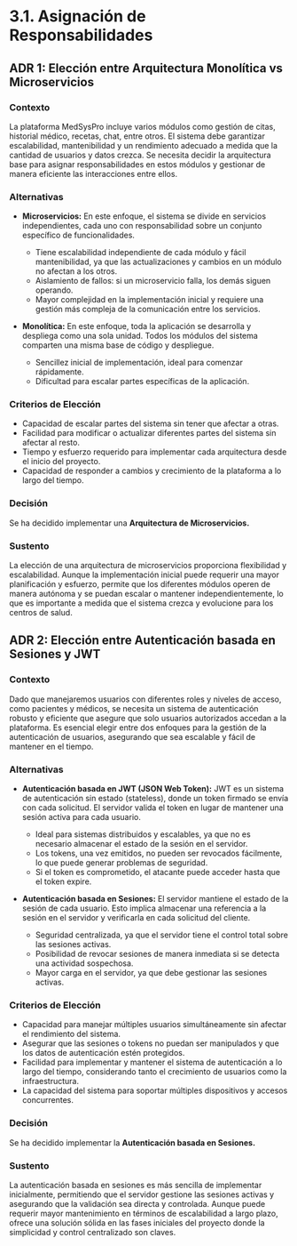 # 3.1. Asignación de Responsabilidades

## ADR 1: Elección entre Arquitectura Monolítica vs Microservicios

### Contexto

La plataforma MedSysPro incluye varios módulos como gestión de citas, historial médico, recetas, chat, entre otros. El sistema debe garantizar escalabilidad, mantenibilidad y un rendimiento adecuado a medida que la cantidad de usuarios y datos crezca. Se necesita decidir la arquitectura base para asignar responsabilidades en estos módulos y gestionar de manera eficiente las interacciones entre ellos.

### Alternativas

- **Microservicios:** En este enfoque, el sistema se divide en servicios independientes, cada uno con responsabilidad sobre un conjunto específico de funcionalidades.

  - Tiene escalabilidad independiente de cada módulo y fácil mantenibilidad, ya que las actualizaciones y cambios en un módulo no afectan a los otros.
  - Aislamiento de fallos: si un microservicio falla, los demás siguen operando.
  - Mayor complejidad en la implementación inicial y requiere una gestión más compleja de la comunicación entre los servicios.

- **Monolítica:** En este enfoque, toda la aplicación se desarrolla y despliega como una sola unidad. Todos los módulos del sistema comparten una misma base de código y despliegue.
  - Sencillez inicial de implementación, ideal para comenzar rápidamente.
  - Dificultad para escalar partes específicas de la aplicación.

### Criterios de Elección

- Capacidad de escalar partes del sistema sin tener que afectar a otras.
- Facilidad para modificar o actualizar diferentes partes del sistema sin afectar al resto.
- Tiempo y esfuerzo requerido para implementar cada arquitectura desde el inicio del proyecto.
- Capacidad de responder a cambios y crecimiento de la plataforma a lo largo del tiempo.

### Decisión

Se ha decidido implementar una **Arquitectura de Microservicios.**

### Sustento

La elección de una arquitectura de microservicios proporciona flexibilidad y escalabilidad. Aunque la implementación inicial puede requerir una mayor planificación y esfuerzo, permite que los diferentes módulos operen de manera autónoma y se puedan escalar o mantener independientemente, lo que es importante a medida que el sistema crezca y evolucione para los centros de salud.

## ADR 2: Elección entre Autenticación basada en Sesiones y JWT

### Contexto

Dado que manejaremos usuarios con diferentes roles y niveles de acceso, como pacientes y médicos, se necesita un sistema de autenticación robusto y eficiente que asegure que solo usuarios autorizados accedan a la plataforma. Es esencial elegir entre dos enfoques para la gestión de la autenticación de usuarios, asegurando que sea escalable y fácil de mantener en el tiempo.

### Alternativas

- **Autenticación basada en JWT (JSON Web Token):** JWT es un sistema de autenticación sin estado (stateless), donde un token firmado se envía con cada solicitud. El servidor valida el token en lugar de mantener una sesión activa para cada usuario.

  - Ideal para sistemas distribuidos y escalables, ya que no es necesario almacenar el estado de la sesión en el servidor.
  - Los tokens, una vez emitidos, no pueden ser revocados fácilmente, lo que puede generar problemas de seguridad.
  - Si el token es comprometido, el atacante puede acceder hasta que el token expire.

- **Autenticación basada en Sesiones:** El servidor mantiene el estado de la sesión de cada usuario. Esto implica almacenar una referencia a la sesión en el servidor y verificarla en cada solicitud del cliente.
  - Seguridad centralizada, ya que el servidor tiene el control total sobre las sesiones activas.
  - Posibilidad de revocar sesiones de manera inmediata si se detecta una actividad sospechosa.
  - Mayor carga en el servidor, ya que debe gestionar las sesiones activas.

### Criterios de Elección

- Capacidad para manejar múltiples usuarios simultáneamente sin afectar el rendimiento del sistema.
- Asegurar que las sesiones o tokens no puedan ser manipulados y que los datos de autenticación estén protegidos.
- Facilidad para implementar y mantener el sistema de autenticación a lo largo del tiempo, considerando tanto el crecimiento de usuarios como la infraestructura.
- La capacidad del sistema para soportar múltiples dispositivos y accesos concurrentes.

### Decisión

Se ha decidido implementar la **Autenticación basada en Sesiones.**

### Sustento

La autenticación basada en sesiones es más sencilla de implementar inicialmente, permitiendo que el servidor gestione las sesiones activas y asegurando que la validación sea directa y controlada. Aunque puede requerir mayor mantenimiento en términos de escalabilidad a largo plazo, ofrece una solución sólida en las fases iniciales del proyecto donde la simplicidad y control centralizado son claves.
